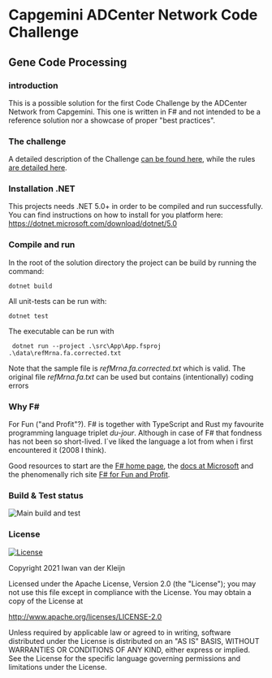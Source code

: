 # Capgemini ADCenter Network Code Challenge
## Gene Code Processing

### introduction

This is a possible solution for the first Code Challenge by the ADCenter Network from Capgemini. 
This one is written in F# and not intended to be a reference solution nor a showcase of proper "best practices".

### The challenge

A detailed description of the Challenge [can be found here](doc/ADCenter_Network_Code_Challenge_Processing_mRNA_Sequences.pdf), while the rules [are detailed here](doc/Code_Challenge_Rules_of_Engagement.pdf).

### Installation .NET

This projects needs .NET 5.0+ in order to be compiled and run successfully. You can find instructions on how to install for you platform here:
https://dotnet.microsoft.com/download/dotnet/5.0

### Compile and run 

In the root of the solution directory the project can be build by running the command:

    dotnet build

All unit-tests can be run with:

    dotnet test

The executable can be run with

     dotnet run --project .\src\App\App.fsproj .\data\refMrna.fa.corrected.txt

Note that the sample file is _refMrna.fa.corrected.txt_ which is valid. The original file _refMrna.fa.txt_ can be used but contains (intentionally) coding errors

### Why F#

For Fun ("and Profit"?). F# is together with TypeScript and Rust my favourite programming language triplet _du-jour_. Although in case of F# that fondness has not been so short-lived. I´ve liked the language a lot from when i first encountered it (2008 I think).   

Good resources to start are the [F# home page](https://fsharp.org/), the [docs at Microsoft](https://docs.microsoft.com/en-us/dotnet/fsharp/)  and the phenomenally rich site [F# for Fun and Profit](https://fsharpforfunandprofit.com/).

### Build & Test status

![Main build and test](https://github.com/ivanderk/docs/actions/workflows/dotnet.yml/badge.svg)

### License 

[![License](https://img.shields.io/badge/License-Apache%202.0-blue.svg)](https://opensource.org/licenses/Apache-2.0)

Copyright 2021 Iwan van der Kleijn

Licensed under the Apache License, Version 2.0 (the "License"); you may not use this file except in compliance with the License. You may obtain a copy of the License at

http://www.apache.org/licenses/LICENSE-2.0

Unless required by applicable law or agreed to in writing, software distributed under the License is distributed on an "AS IS" BASIS, WITHOUT WARRANTIES OR CONDITIONS OF ANY KIND, either express or implied. See the License for the specific language governing permissions and limitations under the License.
